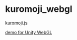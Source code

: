# kuromoji_webgl

[kuromoji.js](https://github.com/takuyaa/kuromoji.js)

[demo for Unity WebGL](https://kou-yeung.github.io/kuromoji_webgl/index.html)
